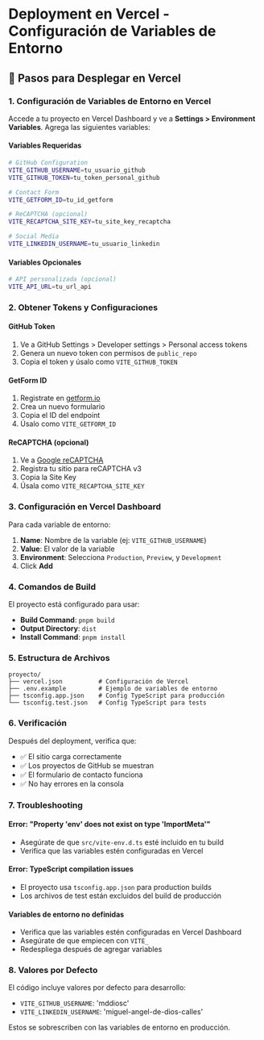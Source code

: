 # Deployment en Vercel - Configuración de Variables de Entorno

## 🚀 Pasos para Desplegar en Vercel

### 1. Configuración de Variables de Entorno en Vercel

Accede a tu proyecto en Vercel Dashboard y ve a **Settings > Environment Variables**. Agrega las siguientes variables:

#### Variables Requeridas

```bash
# GitHub Configuration
VITE_GITHUB_USERNAME=tu_usuario_github
VITE_GITHUB_TOKEN=tu_token_personal_github

# Contact Form 
VITE_GETFORM_ID=tu_id_getform

# ReCAPTCHA (opcional)
VITE_RECAPTCHA_SITE_KEY=tu_site_key_recaptcha

# Social Media
VITE_LINKEDIN_USERNAME=tu_usuario_linkedin
```

#### Variables Opcionales

```bash
# API personalizada (opcional)
VITE_API_URL=tu_url_api
```

### 2. Obtener Tokens y Configuraciones

#### GitHub Token

1. Ve a GitHub Settings > Developer settings > Personal access tokens
2. Genera un nuevo token con permisos de `public_repo`
3. Copia el token y úsalo como `VITE_GITHUB_TOKEN`

#### GetForm ID

1. Registrate en [getform.io](https://getform.io)
2. Crea un nuevo formulario
3. Copia el ID del endpoint
4. Úsalo como `VITE_GETFORM_ID`

#### ReCAPTCHA (opcional)

1. Ve a [Google reCAPTCHA](https://www.google.com/recaptcha/)
2. Registra tu sitio para reCAPTCHA v3
3. Copia la Site Key
4. Úsala como `VITE_RECAPTCHA_SITE_KEY`

### 3. Configuración en Vercel Dashboard

Para cada variable de entorno:

1. **Name**: Nombre de la variable (ej: `VITE_GITHUB_USERNAME`)
2. **Value**: El valor de la variable
3. **Environment**: Selecciona `Production`, `Preview`, y `Development`
4. Click **Add**

### 4. Comandos de Build

El proyecto está configurado para usar:

- **Build Command**: `pnpm build`
- **Output Directory**: `dist`
- **Install Command**: `pnpm install`

### 5. Estructura de Archivos

```text
proyecto/
├── vercel.json          # Configuración de Vercel
├── .env.example         # Ejemplo de variables de entorno
├── tsconfig.app.json    # Config TypeScript para producción
└── tsconfig.test.json   # Config TypeScript para tests
```

### 6. Verificación

Después del deployment, verifica que:

- ✅ El sitio carga correctamente
- ✅ Los proyectos de GitHub se muestran
- ✅ El formulario de contacto funciona
- ✅ No hay errores en la consola

### 7. Troubleshooting

#### Error: "Property 'env' does not exist on type 'ImportMeta'"

- Asegúrate de que `src/vite-env.d.ts` esté incluido en tu build
- Verifica que las variables estén configuradas en Vercel

#### Error: TypeScript compilation issues

- El proyecto usa `tsconfig.app.json` para production builds
- Los archivos de test están excluidos del build de producción

#### Variables de entorno no definidas

- Verifica que las variables estén configuradas en Vercel Dashboard
- Asegúrate de que empiecen con `VITE_`
- Redespliega después de agregar variables

### 8. Valores por Defecto

El código incluye valores por defecto para desarrollo:

- `VITE_GITHUB_USERNAME`: 'mddiosc'
- `VITE_LINKEDIN_USERNAME`: 'miguel-angel-de-dios-calles'

Estos se sobrescriben con las variables de entorno en producción.
